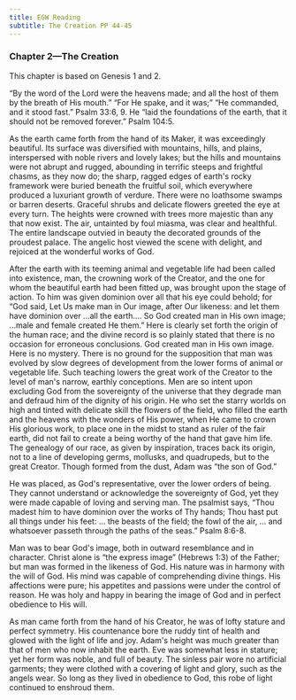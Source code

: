 ```yaml
---
title: EGW Reading
subtitle: The Creation PP 44-45
---
```


### Chapter 2—The Creation

This chapter is based on Genesis 1 and 2.

“By the word of the Lord were the heavens made; and all the host of them by the breath of His mouth.” “For He spake, and it was;” “He commanded, and it stood fast.” Psalm 33:6, 9. He “laid the foundations of the earth, that it should not be removed forever.” Psalm 104:5.

As the earth came forth from the hand of its Maker, it was exceedingly beautiful. Its surface was diversified with mountains, hills, and plains, interspersed with noble rivers and lovely lakes; but the hills and mountains were not abrupt and rugged, abounding in terrific steeps and frightful chasms, as they now do; the sharp, ragged edges of earth's rocky framework were buried beneath the fruitful soil, which everywhere produced a luxuriant growth of verdure. There were no loathsome swamps or barren deserts. Graceful shrubs and delicate flowers greeted the eye at every turn. The heights were crowned with trees more majestic than any that now exist. The air, untainted by foul miasma, was clear and healthful. The entire landscape outvied in beauty the decorated grounds of the proudest palace. The angelic host viewed the scene with delight, and rejoiced at the wonderful works of God.

After the earth with its teeming animal and vegetable life had been called into existence, man, the crowning work of the Creator, and the one for whom the beautiful earth had been fitted up, was brought upon the stage of action. To him was given dominion over all that his eye could behold; for “God said, Let Us make man in Our image, after Our likeness: and let them have dominion over ...all the earth.... So God created man in His own image; ...male and female created He them.” Here is clearly set forth the origin of the human race; and the divine record is so plainly stated that there is no occasion for erroneous conclusions. God created man in His own image. Here is no mystery. There is no ground for the supposition that man was evolved by slow degrees of development from the lower forms of animal or vegetable life. Such teaching lowers the great work of the Creator to the level of man's narrow, earthly conceptions. Men are so intent upon excluding God from the sovereignty of the universe that they degrade man and defraud him of the dignity of his origin. He who set the starry worlds on high and tinted with delicate skill the flowers of the field, who filled the earth and the heavens with the wonders of His power, when He came to crown His glorious work, to place one in the midst to stand as ruler of the fair earth, did not fail to create a being worthy of the hand that gave him life. The genealogy of our race, as given by inspiration, traces back its origin, not to a line of developing germs, mollusks, and quadrupeds, but to the great Creator. Though formed from the dust, Adam was “the son of God.”

He was placed, as God's representative, over the lower orders of being. They cannot understand or acknowledge the sovereignty of God, yet they were made capable of loving and serving man. The psalmist says, “Thou madest him to have dominion over the works of Thy hands; Thou hast put all things under his feet: ... the beasts of the field; the fowl of the air, ... and whatsoever passeth through the paths of the seas.” Psalm 8:6-8.

Man was to bear God's image, both in outward resemblance and in character. Christ alone is “the express image” (Hebrews 1:3) of the Father; but man was formed in the likeness of God. His nature was in harmony with the will of God. His mind was capable of comprehending divine things. His affections were pure; his appetites and passions were under the control of reason. He was holy and happy in bearing the image of God and in perfect obedience to His will.

As man came forth from the hand of his Creator, he was of lofty stature and perfect symmetry. His countenance bore the ruddy tint of health and glowed with the light of life and joy. Adam's height was much greater than that of men who now inhabit the earth. Eve was somewhat less in stature; yet her form was noble, and full of beauty. The sinless pair wore no artificial garments; they were clothed with a covering of light and glory, such as the angels wear. So long as they lived in obedience to God, this robe of light continued to enshroud them.